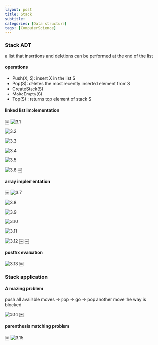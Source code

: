 ```yaml
---
layout: post
title: Stack
subtitle: 
categories: [Data structure]
tags: [ComputerScience]
---
```


### Stack ADT

a list that insertions and deletions can be performed at the end of the list 

#### operations
- Push(X, S): insert X in the list S 
- Pop(S): deletes the most recently inserted element from S
- CreateStack(S)
- MakeEmpty(S)
- Top(S) : returns top element of stack S 


#### linked list implementation 
￼
![3.1](/assets/images/data_structure/3.1.png)

![3.2](/assets/images/data_structure/3.2.png)

![3.3](/assets/images/data_structure/3.3.png)

![3.4](/assets/images/data_structure/3.4.png)

![3.5](/assets/images/data_structure/3.5.png)

![3.6](/assets/images/data_structure/3.6.png)
￼

#### array implementation 
￼
![3.7](/assets/images/data_structure/3.7.png)

![3.8](/assets/images/data_structure/3.8.png)

![3.9](/assets/images/data_structure/3.9.png)

![3.10](/assets/images/data_structure/3.10.png)

![3.11](/assets/images/data_structure/3.11.png)

![3.12](/assets/images/data_structure/3.12.png)
￼
￼
#### postfix evaluation

![3.13](/assets/images/data_structure/3.13.png)
￼

### Stack application

#### A mazing problem

push all available moves -> pop -> go -> pop another move the way is blocked 

![3.14](/assets/images/data_structure/3.14.png)
￼
#### parenthesis matching problem 
￼
![3.15](/assets/images/data_structure/3.15.png)

